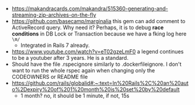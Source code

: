 - https://makandracards.com/makandra/515360-generating-and-streaming-zip-archives-on-the-fly
- https://github.com/basecamp/marginalia this gem can add comment to ActiveRecord query. Why need it? Perhaps, it is to debug **race conditions** in DB Lock or Transaction because we have a fking log here `\m/`
	- Integrated in Rails 7 already.
- https://www.youtube.com/watch?v=eT02gzeLmF0 a legend continues to be a youtuber after 3 years. He is a standard.
- Should have the file .rspecignore similarly to .dockerfileignore. I don't want to run the whole rspec again when changing only the CODEOWNERS or README file
- https://github.com/rails/globalid#:~:text=In%20Rails%2C%20an%20auto%2Dexpiry%20of%201%20month%20is%20set%20by%20default
	- 1 month? no, it should be 1 minute, if not, 15s
